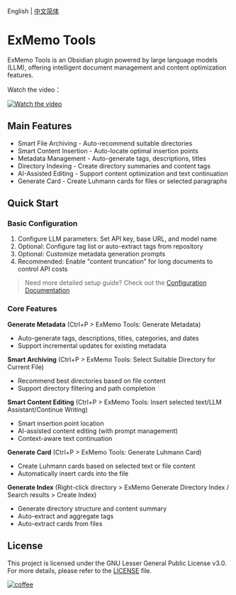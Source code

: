 English | [中文简体](https://github.com/exmemo-ai/obsidian-exmemo-tools/blob/master/README_cn.md)

# ExMemo Tools

ExMemo Tools is an Obsidian plugin powered by large language models (LLM), offering intelligent document management and content optimization features.

Watch the video：

[![Watch the video](https://img.youtube.com/vi/5naS9p8a1IE/hqdefault.jpg)](https://www.youtube.com/watch?v=5naS9p8a1IE)

## Main Features

* Smart File Archiving - Auto-recommend suitable directories
* Smart Content Insertion - Auto-locate optimal insertion points
* Metadata Management - Auto-generate tags, descriptions, titles
* Directory Indexing - Create directory summaries and content tags
* AI-Assisted Editing - Support content optimization and text continuation
* Generate Card - Create Luhmann cards for files or selected paragraphs

## Quick Start

### Basic Configuration

1. Configure LLM parameters: Set API key, base URL, and model name
2. Optional: Configure tag list or auto-extract tags from repository
3. Optional: Customize metadata generation prompts
4. Recommended: Enable "content truncation" for long documents to control API costs

> Need more detailed setup guide? Check out the [Configuration Documentation](https://github.com/exmemo-ai/obsidian-exmemo-tools/blob/master//docs/configuration.md)

### Core Features

**Generate Metadata** (Ctrl+P > ExMemo Tools: Generate Metadata)
- Auto-generate tags, descriptions, titles, categories, and dates
- Support incremental updates for existing metadata

**Smart Archiving** (Ctrl+P > ExMemo Tools: Select Suitable Directory for Current File)
- Recommend best directories based on file content
- Support directory filtering and path completion

**Smart Content Editing** (Ctrl+P > ExMemo Tools: Insert selected text/LLM Assistant/Continue Writing)
- Smart insertion point location
- AI-assisted content editing (with prompt management)
- Context-aware text continuation

**Generate Card** (Ctrl+P > ExMemo Tools: Generate Luhmann Card)
- Create Luhmann cards based on selected text or file content
- Automatically insert cards into the file

**Generate Index** (Right-click directory > ExMemo Generate Directory Index / Search results > Create Index)
- Generate directory structure and content summary
- Auto-extract and aggregate tags
- Auto-extract cards from files

## License

This project is licensed under the GNU Lesser General Public License v3.0. For more details, please refer to the [LICENSE](./LICENSE) file.

[![coffee](https://img.buymeacoffee.com/button-api/?text=Buy%20me%20a%20coffee&emoji=%E2%98%95&slug=windingblack&button_colour=FFDD00&font_colour=000000&font_family=Comic&outline_colour=000000&coffee_colour=ffffff)](https://buymeacoffee.com/xieyan0811y)